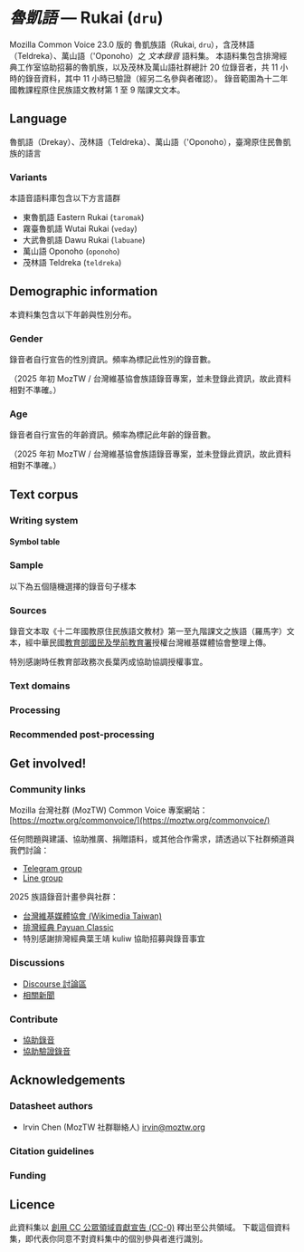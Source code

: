 # *魯凱語* &mdash; Rukai (`dru`)

Mozilla Common Voice 23.0 版的 魯凱族語（Rukai, `dru`），含茂林語（Teldreka）、萬山語（'Oponoho）之 *文本錄音* 語料集。
本語料集包含排灣經典工作室協助招募的魯凱族，以及茂林及萬山語社群總計 20 位錄音者，共 11 小時的錄音資料，其中 11 小時已驗證（經另二名參與者確認）。
錄音範圍為十二年國教課程原住民族語文教材第 1 至 9 階課文文本。

## Language

<!-- {{LANGUAGE_DESCRIPTION}} -->
<!-- Provide a brief (1-2 paragraph) description of your language -->
魯凱語（Drekay）、茂林語（Teldreka）、萬山語（'Oponoho），臺灣原住民魯凱族的語言

### Variants 

<!-- {{VARIANT_DESCRIPTION}} -->
<!-- @ OPTIONAL @ -->
<!-- Describe the variants (MCV variants) of your language -->

本語音語料庫包含以下方言語群

- 東魯凱語 Eastern Rukai (`taromak`)
- 霧臺魯凱語 Wutai Rukai (`veday`)
- 大武魯凱語 Dawu Rukai (`labuane`)
- 萬山語 Oponoho (`oponoho`)
- 茂林語 Teldreka (`teldreka`)

## Demographic information
<!-- You can get a lot of the information in this section from https://analyzer.cv-toolbox.web.tr/browse -->
本資料集包含以下年齡與性別分布。

### Gender

錄音者自行宣告的性別資訊。頻率為標記此性別的錄音數。

（2025 年初 MozTW / 台灣維基協會族語錄音專案，並未登錄此資訊，故此資料相對不準確。）

<!-- {{GENDER_TABLE}} -->
<!-- @ AUTOMATICALLY GENERATED @ -->
<!-- 
| Gender | Frequency |
|--------|-----------|
| male, masculine | ? |
| undeclared | ? |
| female, feminine | ? |
-->
### Age

錄音者自行宣告的年齡資訊。頻率為標記此年齡的錄音數。

（2025 年初 MozTW / 台灣維基協會族語錄音專案，並未登錄此資訊，故此資料相對不準確。）

<!-- {{AGE_TABLE}} -->
<!-- @ AUTOMATICALLY GENERATED @ -->
<!-- 
| Age band | Frequency |
|----------|-----------|
| teens | ? |
| twenties | ? |
| thirties | ? |
| fourties | ? |
| fifties | ? |
   ...if other age ranges are present in your data, add rows...
-->

## Text corpus

<!-- {{TEXT_CORPUS_DESCRIPTION}} -->
<!-- @ OPTIONAL @ -->
<!-- An overview of the text corpus, with information such as average length (in characters and words) of validated sentences. -->

### Writing system

<!-- {{WRITING_SYSTEM_DESCRIPTION}} -->
<!-- @ OPTIONAL @ -->
<!-- A description of the writing system (or writing systems) used in the text corpus -->

#### Symbol table

<!-- {{ALPHABET_TABLE}} -->
<!-- @ OPTIONAL @ -->
<!-- If the writing system is alphabetic, you can include the valid alphabet here -->

### Sample

以下為五個隨機選擇的錄音句子樣本

<!-- {{SENTENCES_SAMPLE}} -->

### Sources

<!-- {{SOURCES_LIST}} -->
<!-- @ OPTIONAL @ -->
<!-- A list of sentence sources, can be curated to the top-N -->

錄音文本取《十二年國教原住民族語文教材》第一至九階課文之族語（羅馬字）文本，經中華民國[教育部國民及學前教育署](https://www.k12ea.gov.tw)授權台灣維基媒體協會整理上傳。

特別感謝時任教育部政務次長葉丙成協助協調授權事宜。

### Text domains

<!-- {{TEXT_DOMAIN_DESCRIPTION}} -->
<!-- @ OPTIONAL @ -->
<!-- What text domains are represented in the corpus? -->

### Processing

<!-- {{PROCESSING_DESCRIPTION}} -->
<!-- @ OPTIONAL @ -->
<!-- How has the text data been processed -->

### Recommended post-processing

<!-- {{RECOMMENDED_POSTPROCESSING_DESCRIPTION}} -->
<!-- @ OPTIONAL @ -->
<!-- What should people do before they use the data, for example Unicode normalisation -->

## Get involved!

### Community links

<!-- {{COMMUNITY_LINKS_LIST}} -->
<!-- @ OPTIONAL @ -->
<!-- Links to community chats / fora -->

Mozilla 台灣社群 (MozTW) Common Voice 專案網站： [https://moztw.org/commonvoice/](https://moztw.org/commonvoice/)

任何問題與建議、協助推廣、捐贈語料，或其他合作需求，請透過以下社群頻道與我們討論：

- [Telegram group](https://t.me/+gvmHEcAtd-IwNzFl)
- [Line group](https://line.me/ti/g/_PLyjCSe_8)

2025 族語錄音計畫參與社群：

- [台灣維基媒體協會 (Wikimedia Taiwan)](https://www.facebook.com/wikimedia.tw)
- [排灣經典 Payuan Classic](https://www.facebook.com/PayuanClassic/)
- 特別感謝排灣經典葉王靖 kuliw 協助招募與錄音事宜

### Discussions

<!-- {{DISCUSSION_LINKS_LIST}} -->
<!-- @ OPTIONAL @ -->
<!-- Any links to discussions, for example on Discourse or other fora or blogs can be included here -->

- [Discourse 討論區](https://discourse.mozilla.org/c/voice/zh-tw/286)
- [相關新聞](https://hackmd.io/@moztw/common-voice-news)

### Contribute

<!-- {{CONTRIBUTE_LINKS_LIST}} -->
<!-- Here you can include links for how to contribute to the dataset -->

* [協助錄音](https://commonvoice.mozilla.org/dru/speak)
* [協助驗證錄音](https://commonvoice.mozilla.org/dru/listen)

## Acknowledgements

### Datasheet authors

<!-- {{DATASHEET_AUTHORS_LIST}} -->
<!-- A list in the format of: Your Name <email@email.com> -->

- Irvin Chen (MozTW 社群聯絡人) <irvin@moztw.org>

### Citation guidelines

<!-- {{CITATION_DESCRIPTION}} -->
<!-- @ OPTIONAL @ -->
<!-- If you published a paper and would like people to cite it, you can include the BiBTeX here -->

### Funding

<!-- {{FUNDING_DESCRIPTION}} -->
<!-- @ OPTIONAL @ -->
<!-- If you received any funding, you can include the acknowledgement here -->

## Licence

此資料集以 [創用 CC 公眾領域貢獻宣告 (CC-0)](https://creativecommons.org/public-domain/cc0/) 釋出至公共領域。
下載這個資料集，即代表你同意不對資料集中的個別參與者進行識別。
